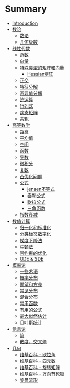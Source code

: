# Summary

* [Introduction](README.md)
* [数论]()
   * [数论](Numbers/SpecialNumbers.md)
   * [几何级数](Numbers/GeometricProgression.md)
* [线性代数]()
   * [范数](LinearAlgebra/norm.md)
   * [向量](LinearAlgebra/vector.md)
   * [特殊类型的矩阵和向量](LinearAlgebra/special_matrix.md)
      * [Hessian矩阵](LinearAlgebra/Hessian.md)
   * [正交](LinearAlgebra/orthogonal.md)
   * [特征分解](LinearAlgebra/eigendecomposition.md)
   * [奇异值分解](LinearAlgebra/SVD.md)
   * [迹运算](LinearAlgebra/trace.md)
   * [行列式](LinearAlgebra/det.md)
   * [病态矩阵](LinearAlgebra/IllConditioning.md)
   * [共轭](LinearAlgebra/Conjugate.md)
* [高等数学]()
   * [距离](Mathematics/distance.md)
   * [平均值](Mathematics/average.md)
   * [空间](Mathematics/space.md)
   * [函数](Mathematics/function.md)
   * [导数](Mathematics/derivative.md)
   * [微积分](Mathematics/calculus.md)
   * [复数](Mathematics/Complex.md)
   * [凸优化问题](Mathematics/convex.md)
   * [公式]()
     * [jensen不等式](Mathematics/Formula/jensen.md)
     * [泰勒公式](Mathematics/Formula/taylor.md)
     * [欧拉公式](Mathematics/Formula/euler.md)
     * [三角函数](Mathematics/Formula/trigonometric.md)
   * [指数衰减](Mathematics/ExponentialDecay.md)
* [数值计算]()
   * [归一化和标准化](NumericalComputation/Preprocessing.md)
   * [分类标签数字化](NumericalComputation/Nominal.md)
   * [梯度下降法](NumericalComputation/GradientDescent.md)
   * [牛顿法](NumericalComputation/Newton.md) 
   * [带约束的优化](NumericalComputation/ConstrainedOptimization.md)
   * [ODE & SDE](NumericalComputation/ODE_SDE.md)
* [概率论]()
   * [一些术语](Probability/norms.md)
   * [概率分布](Probability/probability_distribution.md)
   * [期望和方差](Probability/expectation_variance.md)
   * [常见分布](Probability/distribution.md)
   * [混合分布](Probability/mixture_distribution.md)
   * [常用函数](Probability/functions.md)
   * [有用的公式](Probability/formulas.md)
   * [最大似然估计](Probability/likelihood.md)
   * [贝叶斯统计](Probability/bayes.md)
* [信息论]()
   * [熵](Information/entropy.md)
   * [散度、交叉熵](Information/Divergence.md)
*  [几何]()
	* [维基百科 - 欧拉角](Geometry/EulerAngle.md)
	* [维基百科 - 四元数](Geometry/Quaternion.md)
	* [维基百科 - 旋转矩阵](Geometry/RotationMatrix.md)
	* [维基百科 - 万向节死锁](Geometry/Gimbal%20lock.md)
   * [黎曼流形](Geometry/RiemannianManifolds.md)